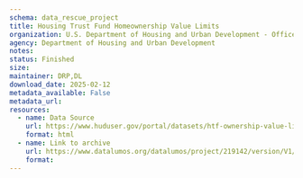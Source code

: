 ```yaml
---
schema: data_rescue_project 
title: Housing Trust Fund Homeownership Value Limits
organization: U.S. Department of Housing and Urban Development - Office of Policy Development and Research
agency: Department of Housing and Urban Development
notes: 
status: Finished
size: 
maintainer: DRP,DL
download_date: 2025-02-12
metadata_available: False
metadata_url: 
resources:
  - name: Data Source
    url: https://www.huduser.gov/portal/datasets/htf-ownership-value-limits.html
    format: html
  - name: Link to archive
    url: https://www.datalumos.org/datalumos/project/219142/version/V1/view
    format: 
---
```

